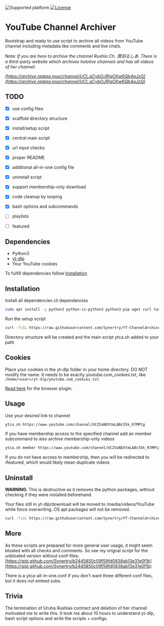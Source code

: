 
![Supported platform](https://img.shields.io/badge/OS-Ubuntu-orange)
[![License](https://img.shields.io/badge/License-Boost_1.0-lightblue.svg)](https://www.boost.org/LICENSE_1_0.txt)

# YouTube Channel Archiver

Bootstrap and ready to use script to archive all videos from YouTube channel including metadata like comments and live chats.


Note: *If you are here to archive the channel Rushia Ch. 潤羽るしあ*.
*There is a third-party website which archives hololive channels and has all videos of her channel:*

*[https://archive.ragtag.moe/channel/UCl_gCybOJRIgOXw6Qb4qJzQ](https://archive.ragtag.moe/channel/UCl_gCybOJRIgOXw6Qb4qJzQ)*


## TODO

- [x] use config files
- [x] scaffold directory structure
- [x] install/setup script
- [x] central main script
- [x] url input checks
- [x] proper README
- [x] additional all-in-one config file
- [x] uninstall script
- [x] support membership-only download
- [x] code cleanup by looping
- [x] bash options and subcommands
- [ ] playlists
- [ ] featured


## Dependencies

- Python3
- [yt-dlp](https://github.com/yt-dlp/yt-dlp)
- Your YouTube cookies

To fulfill dependencies follow [Installation](https://github.com/Synertry/YT-ChannelArchiver#Installation)


## Installation

Install all dependencies cli dependencies
```sh
sudo apt install -y python3 python-is-python3 python3-pip wget curl tar
```

Run the setup script
```sh
curl -fsSL https://raw.githubusercontent.com/Synertry/YT-ChannelArchiver/main/deploy/ytca-setup.sh | bash
```

Directory structure will be created and the main script ytca.sh added to your path


## Cookies

Place your cookies in the yt-dlp folder in your home directory.
DO NOT modify the name. It needs to be exactly youtube.com_cookies.txt, like
`/home/<user>/yt-dlp/youtube.com_cookies.txt`

[Read here](https://github.com/ytdl-org/youtube-dl#how-do-i-pass-cookies-to-youtube-dl) for the browser plugin.


## Usage

Use your desired link to channel

```sh
ytca.sh https://www.youtube.com/channel/UCZVaNEXtmLABc55k_R7MPCg
```

If you have membership access to the specified channel add an member subcommand to also archive membership-only videos
```sh
ytca.sh member https://www.youtube.com/channel/UCZVaNEXtmLABc55k_R7MPCg
```
If you do not have access to membership, then you will be redirected to /featured, which would likely mean duplicate videos


## Uninstall

**WARNING**:
This is destructive as it removes the python packages, without checking if they were installed beforehand.

Your files still in yt-dlp/download will be moved to /media/videos/YouTube while force overwriting.
OS apt packages will not be removed.


```sh
curl -fsSL https://raw.githubusercontent.com/Synertry/YT-ChannelArchiver/main/deploy/ytca-uninstall.sh | bash
```


## More

As these scripts are prepared for more general user usage, it might seem bloated with all checks and comments.
So see my orignal script for the unbloated version without conf-files: [https://gist.github.com/Synertry/b2445850c09f59fd0838ab13e31e0f1b](https://gist.github.com/Synertry/b2445850c09f59fd0838ab13e31e0f1b)

There is a ytca-all-in-one.conf if you don't want three different conf files, but it does not embed subs.


## Trivia

The termination of Uruha Rushias contract and deletion of her channel motivated me to write this.
It took me about 10 hours to understand yt-dlp, bash script options and write the scripts + configs.
